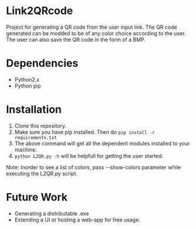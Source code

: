 # Link2QRcode
Project for generating a QR code from the user input link.
The QR code generated can be modded to be of any color choice according to the user.
The user can also save the QR code in the form of a BMP.

# Dependencies
- Python2.x
- Python pip

# Installation
1. Clone this repository.
2. Make sure you have pip installed. Then do `pip install -r requirements.txt`
3. The above command will get all the dependent modules installed to your machine.
4. `python L2QR.py -h` will be helpfull for getting the user started.

Note: Inorder to see a list of colors, pass --show-colors parameter while executing the L2QR.py script.

# Future Work
- Generating a distributable .exe
- Extending a UI or hosting a web-app for free usage.
